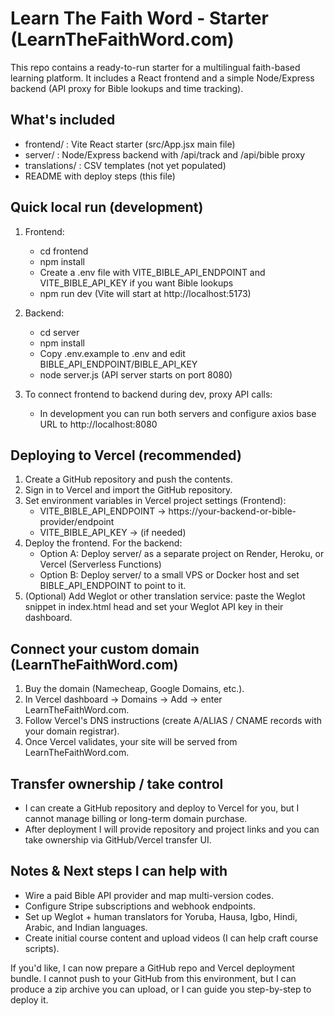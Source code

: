
# Learn The Faith Word - Starter (LearnTheFaithWord.com)

This repo contains a ready-to-run starter for a multilingual faith-based learning platform.
It includes a React frontend and a simple Node/Express backend (API proxy for Bible lookups and time tracking).

## What's included
- frontend/ : Vite React starter (src/App.jsx main file)
- server/ : Node/Express backend with /api/track and /api/bible proxy
- translations/ : CSV templates (not yet populated)
- README with deploy steps (this file)

## Quick local run (development)
1. Frontend:
   - cd frontend
   - npm install
   - Create a .env file with VITE_BIBLE_API_ENDPOINT and VITE_BIBLE_API_KEY if you want Bible lookups
   - npm run dev (Vite will start at http://localhost:5173)

2. Backend:
   - cd server
   - npm install
   - Copy .env.example to .env and edit BIBLE_API_ENDPOINT/BIBLE_API_KEY
   - node server.js (API server starts on port 8080)

3. To connect frontend to backend during dev, proxy API calls:
   - In development you can run both servers and configure axios base URL to http://localhost:8080

## Deploying to Vercel (recommended)
1. Create a GitHub repository and push the contents.
2. Sign in to Vercel and import the GitHub repository.
3. Set environment variables in Vercel project settings (Frontend):
   - VITE_BIBLE_API_ENDPOINT -> https://your-backend-or-bible-provider/endpoint
   - VITE_BIBLE_API_KEY -> (if needed)
4. Deploy the frontend. For the backend:
   - Option A: Deploy server/ as a separate project on Render, Heroku, or Vercel (Serverless Functions)
   - Option B: Deploy server/ to a small VPS or Docker host and set BIBLE_API_ENDPOINT to point to it.
5. (Optional) Add Weglot or other translation service: paste the Weglot snippet in index.html head and set your Weglot API key in their dashboard.

## Connect your custom domain (LearnTheFaithWord.com)
1. Buy the domain (Namecheap, Google Domains, etc.).
2. In Vercel dashboard -> Domains -> Add -> enter LearnTheFaithWord.com.
3. Follow Vercel's DNS instructions (create A/ALIAS / CNAME records with your domain registrar).
4. Once Vercel validates, your site will be served from LearnTheFaithWord.com.

## Transfer ownership / take control
- I can create a GitHub repository and deploy to Vercel for you, but I cannot manage billing or long-term domain purchase.
- After deployment I will provide repository and project links and you can take ownership via GitHub/Vercel transfer UI.

## Notes & Next steps I can help with
- Wire a paid Bible API provider and map multi-version codes.
- Configure Stripe subscriptions and webhook endpoints.
- Set up Weglot + human translators for Yoruba, Hausa, Igbo, Hindi, Arabic, and Indian languages.
- Create initial course content and upload videos (I can help craft course scripts).

If you'd like, I can now prepare a GitHub repo and Vercel deployment bundle. I cannot push to your GitHub from this environment, but I can produce a zip archive you can upload, or I can guide you step-by-step to deploy it. 
